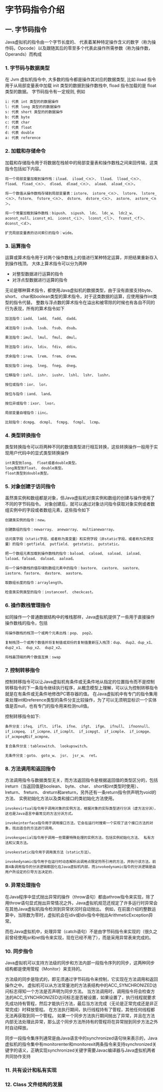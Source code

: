 # 字节码指令介绍

## 一. 字节码指令

Java虚拟机的指令由一个字节长度的、 代表着某种特定操作含义的数字（称为操作码，Opcode）以及跟随其后的零至多个代表此操作所需参数（称为操作数，Operands）而构成

### 1. 字节码与数据类型

在 Jvm 虚拟机指令中, 大多数的指令都是操作其对应的数据类型, 比如 iload 指令用于从局部变量表中加载 init 类型的数据到操作数栈中, fload 指令加载的是 float 类型的数据。
字节码指令有一定规则, 例如

``` doc
i: 代表 int 类型的的数据操作
l: 代表 long 类型的的数据操作
s: 代表 short 类型的的数据操作
b: 代表 byte
c: 代表 char
f: 代表 float
d: 代表 double
a: 代表 reference
```


### 2. 加载和存储命令

加载和存储指令用于将数据在栈帧中的局部变量表和操作数栈之间来回传输，这类指令包括如下内容。

``` doc
将一个局部变量加载到操作栈：iload、 iload_＜n＞、 lload、 lload_＜n＞、 fload、 fload_＜n＞、 dload、 dload_＜n＞、 aload、 aload_＜n＞。

将一个数值从操作数栈存储到局部变量表：istore、 istore_＜n＞、 lstore、 lstore_＜n＞、fstore、 fstore_＜n＞、 dstore、 dstore_＜n＞、 astore、 astore_＜n＞。

将一个常量加载到操作数栈：bipush、 sipush、 ldc、 ldc_w、 ldc2_w、 aconst_null、iconst_m1、 iconst_＜i＞、 lconst_＜l＞、 fconst_＜f＞、 dconst_＜d＞。

扩充局部变量表的访问索引的指令：wide。
```


### 3. 运算指令

运算或算术指令用于对两个操作数栈上的值进行某种特定运算，并把结果重新存入到操作栈顶。 大体上算术指令可以分为两种
- 对整型数据进行运算的指令
- 对浮点型数据进行运算的指令

无论是哪种算术指令，都使用Java虚拟机的数据类型，由于没有直接支持byte、short、 char和boolean类型的算术指令，对于这类数据的运算，应使用操作int类型的指令代替。 整数与浮点数的算术指令在溢出和被零除的时候也有各自不同的行为表现，所有的算术指令如下

``` doc
加法指令：iadd、 ladd、 fadd、 dadd。

减法指令：isub、 lsub、 fsub、 dsub。

乘法指令：imul、 lmul、 fmul、 dmul。

除法指令：idiv、 ldiv、 fdiv、 ddiv。

求余指令：irem、 lrem、 frem、 drem。

取反指令：ineg、 lneg、 fneg、 dneg。

位移指令：ishl、 ishr、 iushr、 lshl、 lshr、 lushr。

按位或指令：ior、 lor。

按位与指令：iand、 land。

按位异或指令：ixor、 lxor。

局部变量自增指令：iinc。

比较指令：dcmpg、 dcmpl、 fcmpg、 fcmpl、 lcmp。
```


### 4. 类型转换指令

类型转换指令可以将两种不同的数值类型进行相互转换，这些转换操作一般用于实现用户代码中的显式类型转换操作

``` doc
int类型到long、 float或者double类型。
long类型到float、 double类型。
float类型到double类型。
```


### 5. 对象创建于访问指令

虽然类实例和数组都是对象，但Java虚拟机对类实例和数组的创建与操作使用了不同的字节码指令。
对象创建后，就可以通过对象访问指令获取对象实例或者数组实例中的字段或者数组元素，这些指令如下

``` doc
创建类实例的指令：new。

创建数组的指令：newarray、 anewarray、 multianewarray。

访问类字段（static字段，或者称为类变量）和实例字段（非static字段，或者称为实例变量）的指令：getfield、 putfield、 getstatic、 putstatic。

把一个数组元素加载到操作数栈的指令：baload、 caload、 saload、 iaload、 laload、faload、 daload、 aaload。

将一个操作数栈的值存储到数组元素中的指令：bastore、 castore、 sastore、 iastore、fastore、 dastore、 aastore。

取数组长度的指令：arraylength。

检查类实例类型的指令：instanceof、 checkcast。
```


### 6. 操作数栈管理指令

如同操作一个普通数据结构中的堆栈那样，Java虚拟机提供了一些用于直接操作操作数栈的指令，包括

``` doc
将操作数栈的栈顶一个或两个元素出栈：pop、 pop2。

复制栈顶一个或两个数值并将复制值或双份的复制值重新压入栈顶：dup、 dup2、dup_x1、 dup2_x1、 dup_x2、 dup2_x2。

将栈最顶端的两个数值互换：swap
```


### 7. 控制转移指令

控制转移指令可以让Java虚拟机有条件或无条件地从指定的位置指令而不是控制转移指令的下一条指令继续执行程序，从概念模型上理解，可以认为控制转移指令就是在有条件或无条件地修改PC寄存器的值。
在Java虚拟机中有专门的指令集用来处理int和reference类型的条件分支比较操作，为了可以无须明显标识一个实体值是否null，也有专门的指令用来检测null值。

控制转移指令如下:

``` doc
条件分支：ifeq、 iflt、 ifle、 ifne、 ifgt、 ifge、 ifnull、 ifnonnull、 if_icmpeq、 if_icmpne、if_icmplt、 if_icmpgt、 if_icmple、 if_icmpge、 if_acmpeq和if_acmpne。

复合条件分支：tableswitch、 lookupswitch。

无条件分支：goto、 goto_w、 jsr、 jsr_w、 ret。
```


### 8. 方法调用和返回指令

方法调用指令与数据类型无关，而方法返回指令是根据返回值的类型区分的，包括ireturn（当返回值是boolean、 byte、 char、 short和int类型时使用）、 lreturn、 freturn、 dreturn和areturn，另外还有一条return指令供声明为void的方法、 实例初始化方法以及类和接口的类初始化方法使用。

``` doc
invokevirtual指令用于调用对象的实例方法，根据对象的实际类型进行分派（虚方法分派），这也是Java语言中最常见的方法分派方式。

invokeinterface指令用于调用接口方法，它会在运行时搜索一个实现了这个接口方法的对象，找出适合的方法进行调用。

invokespecial指令用于调用一些需要特殊处理的实例方法，包括实例初始化方法、 私有方法和父类方法。

invokestatic指令用于调用类方法（static方法）。

invokedynamic指令用于在运行时动态解析出调用点限定符所引用的方法，并执行该方法，前面4条调用指令的分派逻辑都固化在Java虚拟机内部，而invokedynamic指令的分派逻辑是由用户所设定的引导方法决定的.
```


### 9. 异常处理指令

在Java程序中显式抛出异常的操作（throw语句）都由athrow指令来实现，除了用throw语句显式抛出异常情况之外，Java虚拟机规范还规定了许多运行时异常会在其他Java虚拟机指令检测到异常状况时自动抛出。 例如，在前面介绍的整数运算中，当除数为零时，虚拟机会在idiv或ldiv指令中抛出ArithmeticException异常。

而在Java虚拟机中，处理异常（catch语句）不是由字节码指令来实现的（很久之前曾经使用jsr和ret指令来实现，现在已经不用了），而是采用异常表来完成的。


### 10. 同步指令

Java虚拟机可以支持方法级的同步和方法内部一段指令序列的同步，这两种同步结构都是使用管程（Monitor）来支持的。

方法级的同步是隐式的，即无须通过字节码指令来控制，它实现在方法调用和返回操作之中。 虚拟机可以从方法常量池的方法表结构中的ACC_SYNCHRONIZED访问标志得知一个方法是否声明为同步方法。 当方法调用时，调用指令将会检查方法的ACC_SYNCHRONIZED访问标志是否被设置，如果设置了，执行线程就要求先成功持有管程，然后才能执行方法，最后当方法完成（无论是正常完成还是非正常完成）时释放管程。 在方法执行期间，执行线程持有了管程，其他任何线程都无法再获取到同一个管程。 如果一个同步方法执行期间抛出了异常，并且在方法内部无法处理此异常，那么这个同步方法所持有的管程将在异常抛到同步方法之外时自动释放。

同步一段指令集序列通常是由Java语言中的synchronized语句块来表示的，Java虚拟机的指令集中有monitorenter和monitorexit两条指令来支持synchronized关键字的语义，正确实现synchronized关键字需要Javac编译器与Java虚拟机两者共同协作支持


### 11. 共有设计和私有实现


### 12. Class 文件结构的发展
